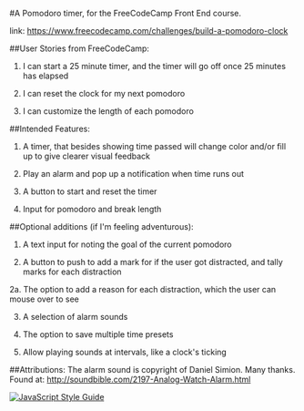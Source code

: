 #A Pomodoro timer, for the FreeCodeCamp Front End course.

link: https://www.freecodecamp.com/challenges/build-a-pomodoro-clock

##User Stories from FreeCodeCamp:

  1. I can start a 25 minute timer, and the timer will go off once 25 minutes has elapsed

  2. I can reset the clock for my next pomodoro

  3. I can customize the length of each pomodoro

##Intended Features:

  1. A timer, that besides showing time passed will change color and/or fill up to give clearer visual feedback

  2. Play an alarm and pop up a notification when time runs out

  3. A button to start and reset the timer

  4. Input for pomodoro and break length

##Optional additions (if I'm feeling adventurous):

  1. A text input for noting the goal of the current pomodoro

  2. A button to push to add a mark for if the user got distracted, and tally marks for each distraction
  
  2a. The option to add a reason for each distraction, which the user can mouse over to see
  
  3. A selection of alarm sounds
  
  4. The option to save multiple time presets
  
  5. Allow playing sounds at intervals, like a clock's ticking

##Attributions:
  The alarm sound is copyright of Daniel Simion. Many thanks. Found at: http://soundbible.com/2197-Analog-Watch-Alarm.html


[![JavaScript Style Guide](https://img.shields.io/badge/code_style-standard-brightgreen.svg)](https://standardjs.com)
